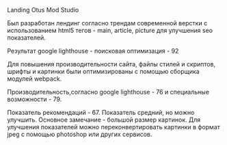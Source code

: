 Landing Otus Mod Studio

Был разработан лендинг согласно трендам современной верстки с использованием html5 тегов - main, article, picture
для улучшения seo показателей.

Результат google lighthouse - поисковая оптимизация - 92

Для повышения производительности сайта, файлы стилей и скриптов, шрифты и картинки были оптимизированы с помощью сборщика модулей webpack.

Производительность,согласно google lighthouse - 76 и специальные возможности - 79.

Показатель рекомендаций - 67. Показатель средний, но можно улучшить.
Основное замечание - большой размер картинок. Для улучшения показателей можно переконвертировать картинки в формат jpeg с помощью photoshop или других сервисов.

